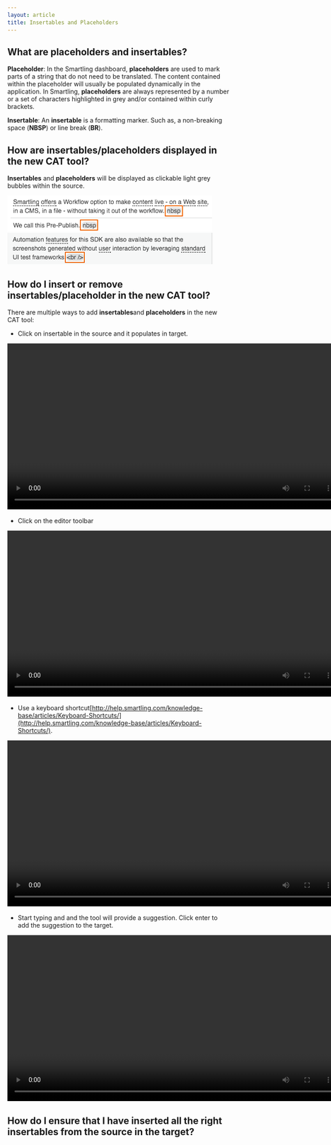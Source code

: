 ```yaml
---
layout: article
title: Insertables and Placeholders
---
```



## What are placeholders and insertables?

**Placeholder**: In the Smartling dashboard, **placeholders** are used to mark parts of a string that do not need to be translated. The content contained within the placeholder will usually be populated dynamically in the application. In Smartling,&nbsp;**placeholders**&nbsp;are always represented by a number or a set of characters highlighted in grey and/or contained within curly brackets.

**Insertable**: An **insertable** is a formatting marker. Such as, a non-breaking space (**NBSP**) or line break (**BR**).

## How are insertables/placeholders displayed in the new CAT tool?

**Insertables** and&nbsp;**placeholders**&nbsp;will be displayed as clickable light grey bubbles within the source.&nbsp;

![](/uploads/versions/screen-shot-2017-03-01-at-3-19-43-pm---x----463-81x---.png)![](/uploads/versions/screen-shot-2017-03-01-at-3-20-21-pm---x----465-71x---.png)

## How do I insert or remove insertables/placeholder in the new CAT tool?

There are multiple ways to add **insertables**and **placeholders** in the new CAT tool:

* Click on insertable in the source and it populates in target.

<video width="750" src="/uploads/TI-NEXT-VIDEOS/Click on source to add insertables.mp4" autoplay="" loop="loop">&nbsp;</video>

* Click on the editor toolbar

<video width="750" src="/uploads/TI-NEXT-VIDEOS/Adding insertable from action bar.mp4" autoplay="" loop="loop">&nbsp;</video>

* Use a keyboard shortcut[http://help.smartling.com/knowledge-base/articles/Keyboard-Shortcuts/](http://help.smartling.com/knowledge-base/articles/Keyboard-Shortcuts/).

<video width="750" src="/uploads/TI-NEXT-VIDEOS/Hover Over Keyboard Shortcuts.mp4" autoplay="" loop="loop">&nbsp;</video>

* Start typing and and the tool will provide a suggestion. Click enter to add the suggestion to the target.&nbsp;

<video width="750" src="/uploads/TI-NEXT-VIDEOS/insertables autofill.mp4" autoplay="" loop="loop">&nbsp;</video>

## How do I ensure that I have inserted all the right insertables from the source in the target?